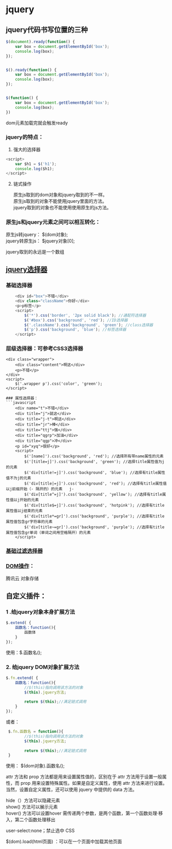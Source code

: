 # jquery

## jquery代码书写位置的三种

```javascript
$(document).ready(function() {
    var box = document.getElementById('box');
    console.log(box);
});


$().ready(function() {
    var box = document.getElementById('box');
    console.log(box);
});


$(function() {
    var box = document.getElementById('box');
    console.log(box);
})
```
dom元素加载完就会触发ready

### jquery的特点：
1. 强大的选择器
```javascript
<script>
    var $h1 = $('h1');
    console.log($h1);
</script>
```
2. 链式操作

    原生js取到的dom对象和jquery取到的不一样。  
    原生js取到的对象不能使用jquery里面的方法。  
    jquery取到的对象也不能使用使用原生的js方法。

### 原生js和jquery元素之间可以相互转化：  
原生js转jquery： $(dom对象);   
jquery转原生js： $jquery对象[0];

jquery取到的永远是一个数组

## [jquery选择器](https://www.jquery123.com/category/selectors/)

### 基础选择器
```javascript
    <div id="box">不错</div>
    <div class="className">你好</div>
    <p>p标签</p>
    <script>
        $('*').css('border', '2px solid black'); //通配符选择器
        $('#box').css('background', 'red'); //ID选择器
        $('.className').css('background', 'green'); //class选择器
        $('p').css('background', 'blue'); //标签选择器
    </script>
```
### 层级选择器：可参考CSS3选择器
    <div class="wrapper">
        <div class="content">啊这</div>
        <p>不错</p>
    </div>
    <script>
        $('.wrapper p').css('color', 'green');
    </script>
```
### 属性选择器：
```javascript
    <div name="t">不错</div>
    <div title="j">就这</div>
    <div title="j-t">啊这</div>
    <div title="jr">棒</div>
    <div title="ttj">强</div>
    <div title="qgrp">加油</div>
    <div title="qgp">冲</div>
    <p id="xyq">很好</p>
    <script>
        $('[name]').css('background', 'red'); //选择所有带name属性的元素
        $('[title=j]').css('background', 'green'); //选择title属性值为j的元素
        $('div[title!=j]').css('background', 'blue'); //选择有title属性值不为j的元素   
        $('div[title|=j]').css('background', 'red'); //选择有title属性值以j前缀开始（- 隔开的）的元素   j-
        $('div[title^=j]').css('background', 'yellow'); //选择有title属性值以j开始的元素
        $('div[title$=j]').css('background', 'hotpink'); //选择有title属性值以j结束的元素
        $('div[title*=gr]').css('background', 'purple'); //选择有title属性值包含gr字符串的元素
        $('div[title~=gr]').css('background', 'purple'); //选择有title属性值包含gr单词（单词之间用空格隔开）的元素
    </script>
```
### [基础过滤选择器](https://www.jquery123.com/category/selectors/basic-filter-selectors/)



### [DOM操作](https://www.jquery123.com/category/manipulation/)：



腾讯云
对象存储

## 自定义插件：
### 1 .给jquery对象本身扩展方法
```javascript
$.extend( {
    函数名：function(){
        函数体    
    }
});
```
使用：$.函数名();

### 2. 给jquery DOM对象扩展方法
```javascript
$.fn.extend( {
    函数名：function(){
        //$(this)指向调用该方法的对象
        $(this).jquery方法;
        
        return $(this);//满足链式调用
    }
});
```
 或者：
```javascript
 $.fn.函数名 = function(){
        //$(this)指向调用该方法的对象
        $(this).jquery方法;
        
        return $(this);//满足链式调用
 }
```
 使用：
 $(dom对象).函数名();

attr 方法和 prop 方法都是用来设置属性值的，区别在于 attr 方法用于设置一般属性，而 prop 用来设置特殊属性。如果是自定义属性，使用 attr 方法来进行设置。当然，设置自定义属性，还可以使用 jquery 中提供的 data 方法。


hide（）方法可以隐藏元素  
show() 方法可以展示元素  
hover() 方法可以设置hover 需传递两个参数，是两个函数，第一个函数处理·移入，第二个函数处理移出

user-select:none；禁止选中 CSS

$(dom).load(html页面) ：可以在一个页面中加载其他页面
